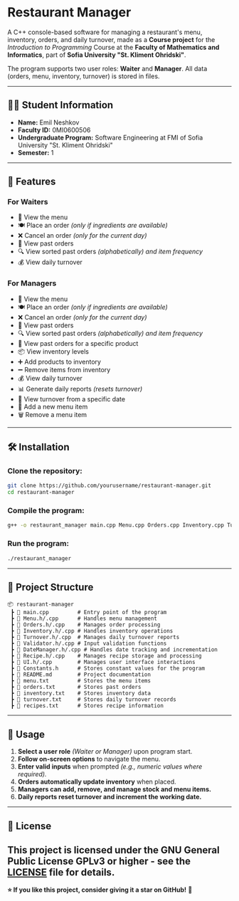 # **Restaurant Manager**

A C++ console-based software for managing a restaurant's menu, inventory, orders, and daily turnover, made as a **Course project** for the *Introduction to Programming* Course at the **Faculty of Mathematics and Informatics**, part of **Sofia University "St. Kliment Ohridski"**.

The program supports two user roles: **Waiter** and **Manager**. All data (orders, menu, inventory, turnover) is stored in files.

---

## **👨‍🎓 Student Information**

- **Name:** Emil Neshkov  
- **Faculty ID:** 0MI0600506  
- **Undergraduate Program:** Software Engineering at FMI of Sofia University "St. Kliment Ohridski"  
- **Semester:** 1  

---

## **🚀 Features**

### **For Waiters**
- 📝 View the menu
- 🍽️ Place an order *(only if ingredients are available)*
- ❌ Cancel an order *(only for the current day)*
- 📜 View past orders
- 🔍 View sorted past orders *(alphabetically) and item frequency*
- 💰 View daily turnover

### **For Managers**
- 📝 View the menu
- 🍽️ Place an order *(only if ingredients are available)*
- ❌ Cancel an order *(only for the current day)*
- 📜 View past orders
- 🔍 View sorted past orders *(alphabetically) and item frequency*
- 🔎 View past orders for a specific product
- 📦 View inventory levels
- ➕ Add products to inventory
- ➖ Remove items from inventory
- 💰 View daily turnover
- 📊 Generate daily reports *(resets turnover)*
- 📆 View turnover from a specific date
- 🍕 Add a new menu item
- 🗑️ Remove a menu item

---

## **🛠️ Installation**

### **Clone the repository:**
```sh
git clone https://github.com/yourusername/restaurant-manager.git
cd restaurant-manager
```

### **Compile the program:**
```sh
g++ -o restaurant_manager main.cpp Menu.cpp Orders.cpp Inventory.cpp Turnover.cpp Validator.cpp DateManager.cpp Recipe.cpp UI.cpp -std=c++11
```

### **Run the program:**
```sh
./restaurant_manager
```

---

## **📂 Project Structure**
```
📦 restaurant-manager
 ┣ 📜 main.cpp         # Entry point of the program
 ┣ 📜 Menu.h/.cpp      # Handles menu management
 ┣ 📜 Orders.h/.cpp    # Manages order processing
 ┣ 📜 Inventory.h/.cpp # Handles inventory operations
 ┣ 📜 Turnover.h/.cpp  # Manages daily turnover reports
 ┣ 📜 Validator.h/.cpp # Input validation functions
 ┣ 📜 DateManager.h/.cpp # Handles date tracking and incrementation
 ┣ 📜 Recipe.h/.cpp    # Manages recipe storage and processing
 ┣ 📜 UI.h/.cpp        # Manages user interface interactions
 ┣ 📜 Constants.h      # Stores constant values for the program
 ┣ 📜 README.md        # Project documentation
 ┣ 📜 menu.txt         # Stores the menu items
 ┣ 📜 orders.txt       # Stores past orders
 ┣ 📜 inventory.txt    # Stores inventory data
 ┣ 📜 turnover.txt     # Stores daily turnover records
 ┣ 📜 recipes.txt      # Stores recipe information
```

---

## **📝 Usage**
1. **Select a user role** *(Waiter or Manager)* upon program start.
2. **Follow on-screen options** to navigate the menu.
3. **Enter valid inputs** when prompted *(e.g., numeric values where required).* 
4. **Orders automatically update inventory** when placed.
5. **Managers can add, remove, and manage stock and menu items.**
6. **Daily reports reset turnover and increment the working date.**

---

## **📜 License**
This project is licensed under the **GNU General Public License GPLv3 or higher** - see the [LICENSE](LICENSE) file for details.
---

**⭐ If you like this project, consider giving it a star on GitHub!** 🚀

